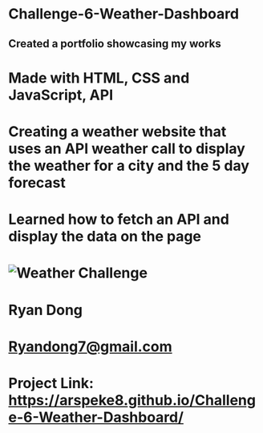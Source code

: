# Challenge-6-Weather-Dashboard

## Created a portfolio showcasing my works

# Made with HTML, CSS and JavaScript, API

# Creating a weather website that uses an API weather call to display the weather for a city and the 5 day forecast

# Learned how to fetch an API and display the data on the page

# ![Weather Challenge](/Challenge-6-Weather-Dashboard/assets/weatherPic.png)

# Ryan Dong

# Ryandong7@gmail.com

# Project Link: https://arspeke8.github.io/Challenge-6-Weather-Dashboard/